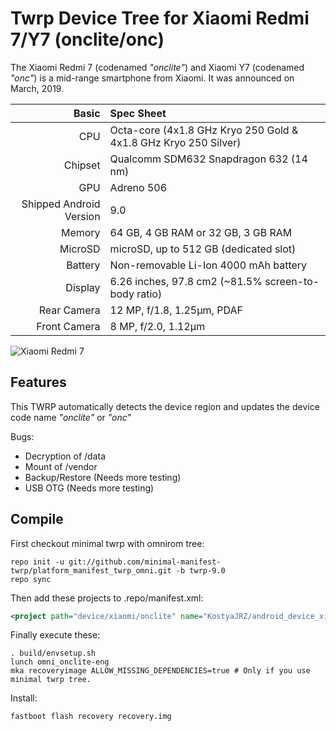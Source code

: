 Twrp Device Tree for Xiaomi Redmi 7/Y7 (onclite/onc)
===========================================

The Xiaomi Redmi 7 (codenamed _"onclite"_) and Xiaomi Y7 (codenamed _"onc"_) is a mid-range smartphone from Xiaomi.
It was announced on March, 2019.

Basic   | Spec Sheet
-------:|:-------------------------
CPU     | Octa-core (4x1.8 GHz Kryo 250 Gold & 4x1.8 GHz Kryo 250 Silver)
Chipset | Qualcomm SDM632 Snapdragon 632 (14 nm)
GPU     | Adreno 506
Shipped Android Version | 9.0
Memory | 64 GB, 4 GB RAM or 32 GB, 3 GB RAM
MicroSD | microSD, up to 512 GB (dedicated slot)
Battery | Non-removable Li-Ion 4000 mAh battery
Display | 6.26 inches, 97.8 cm2 (~81.5% screen-to-body ratio)
Rear Camera  | 12 MP, f/1.8, 1.25µm, PDAF
Front Camera  |  8 MP, f/2.0, 1.12µm

![Xiaomi Redmi 7](https://i.gadgets360cdn.com/products/large/1552901002_635_redmi_7.jpg?downsize=770:*&output-quality=70&output-format=webp "Xiaomi Redmi 7")

## Features

This TWRP automatically detects the device region and updates the device code name _"onclite"_ or _"onc"_

Bugs:

- Decryption of /data 
- Mount of /vendor
- Backup/Restore (Needs more testing)
- USB OTG (Needs more testing)

## Compile

First checkout minimal twrp with omnirom tree:

```
repo init -u git://github.com/minimal-manifest-twrp/platform_manifest_twrp_omni.git -b twrp-9.0
repo sync
```

Then add these projects to .repo/manifest.xml:

```xml
<project path="device/xiaomi/onclite" name="KostyaJRZ/android_device_xiaomi_onclite-twrp" remote="github" revision="android-9.0" />
```

Finally execute these:

```
. build/envsetup.sh
lunch omni_onclite-eng
mka recoveryimage ALLOW_MISSING_DEPENDENCIES=true # Only if you use minimal twrp tree.
```

Install:

```
fastboot flash recovery recovery.img
```

